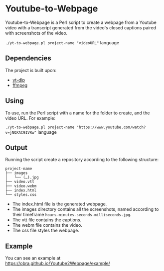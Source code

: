 # Youtube-to-Webpage

Youtube-to-Webpage is a Perl script to create a webpage from a Youtube video with a transcript generated from the video's closed captions paired with screenshots of the video.

```./yt-to-webpage.pl project-name "videoURL"``` language

## Dependencies

The project is built upon:

* [yt-dlp](https://github.com/yt-dlp/yt-dlp)
* [ffmpeg](https://ffmpeg.org/)

## Using

To use, run the Perl script with a name for the folder to create, and the video URL. For example:

```./yt-to-webpage.pl project-name "https://www.youtube.com/watch?v=jNQXAC9IVRw"``` language

## Output

Running the script create a repository according to the following structure:

```
project-name
├── images
│   └── (…).jpg
├── video.vtt
├── video.webm
├── index.html
└── styles.css
```

* The index.html file is the generated webpage.
* The images directory contains all the screenshots, named according to their timeframe ```hours-minutes-seconds-milliseconds.jpg```.
* The vtt file contains the captions.
* The webm file contains the video.
* The css file styles the webpage.

## Example

You can see an example at https://obra.github.io/Youtube2Webpage/example/
